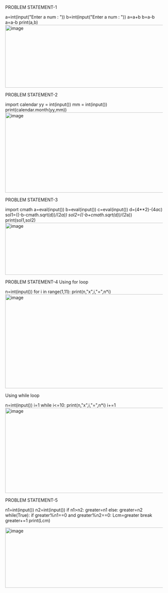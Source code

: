 PROBLEM STATEMENT-1

a=int(input("Enter a num : "))
b=int(input("Enter a num : "))
a=a+b
b=a-b
a=a-b
print(a,b)
<img width="874" height="200" alt="image" src="https://github.com/user-attachments/assets/c4383aa6-1466-46cf-8d20-37e58561ad0c" />

PROBLEM STATEMENT-2

import calendar
yy = int(input())
mm = int(input())
print(calendar.month(yy,mm))
<img width="875" height="256" alt="image" src="https://github.com/user-attachments/assets/2d6992b0-d7ef-47a1-9532-f12d3fdc7f59" />

PROBLEM STATEMENT-3

import cmath
a=eval(input())
b=eval(input())
c=eval(input())
d=(4**2)-(4*a*c)
sol1=((-b-cmath.sqrt(d))/(2*a))
sol2=((-b+cmath.sqrt(d))/(2*a))
print(sol1,sol2)
<img width="870" height="166" alt="image" src="https://github.com/user-attachments/assets/f3c0b1cc-20ce-4d26-b134-945b9bf2ab47" />

PROBLEM STATEMENT-4
Using for loop

n=int(input())
for i in range(1,11):
  print(n,"x",i,"=",n*i)
<img width="872" height="300" alt="image" src="https://github.com/user-attachments/assets/77b5fe5c-bf76-4060-918d-7cc2cd4d2907" />

Using while loop

n=int(input())
i=1
while i<=10:
  print(n,"x",i,"=",n*i)
  i+=1
<img width="869" height="272" alt="image" src="https://github.com/user-attachments/assets/8cc2b6d6-a1e2-46da-950c-f0f61e30597c" />

PROBLEM STATEMENT-5

n1=int(input())
n2=int(input())
if n1>n2:
  greater=n1
else:
  greater=n2
while(True):
  if greater%n1==0 and greater%n2==0:
    Lcm=greater
    break
  greater+=1
print(Lcm)

<img width="876" height="192" alt="image" src="https://github.com/user-attachments/assets/ca6be210-03c5-4019-a2a4-560f6f013d71" />
